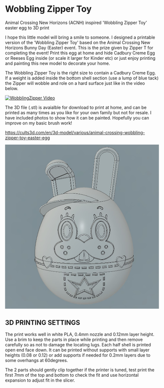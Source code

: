# Wobbling Zipper Toy
Animal Crossing New Horizons (ACNH) inspired 'Wobbling Zipper Toy' easter egg to 3D print

I  hope this little model will bring a smile to someone. I designed a printable version of the 'Wobbling Zipper Toy' based on the Animal Crossing New Horizons Bunny Day (Easter) event. This is the prize given by Zipper T for completing the event!
Print this egg at home and hide Cadbury Creme Egg or Reeses Egg inside (or scale it larger for Kinder etc) or just enjoy printing and painting this new model to decorate your home.

The Wobbling Zipper Toy is the right size to contain a Cadbury Creme Egg. If a weight is added inside the bottom shell section (use a lump of blue tack) the Zipper will wobble and role on a hard surface just like in the video below.


[![WobblingZipper Video](https://img.youtube.com/vi/fwrLaE-8-c8/maxresdefault.jpg)](https://www.youtube.com/watch?v=fwrLaE-8-c8 "Wobbling Zipper Video")

The 3D file (.stl) is avaialble for download to print at home, and can be printed as many times as you like for your own family but not for resale. I have included photos to show how it can be painted. Hopefully you can improve on my basic brush work!

https://cults3d.com/en/3d-model/various/animal-crossing-wobbling-zipper-toy-easter-egg

![stl view](./assets/Screenshot.jpg)

## 3D PRINTING SETTINGS

The print works well in white PLA, 0.4mm nozzle and 0.12mm layer height. Use a brim to keep the parts in place while printing and then remove carefully so as not to damage the locating lugs. Each half shell is printed open end face down. It can be printed without supports with small layer heights (0.08 or 0.12) or add supports if needed for 0.2mm layers due to some overhangs at 60degrees.

The 2 parts should gently clip together if the printer is tuned, test print the first 7mm of the top and bottom to check the fit and use horizontal expansion to adjust fit in the slicer.
